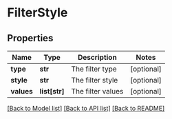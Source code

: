 # FilterStyle

## Properties
Name | Type | Description | Notes
------------ | ------------- | ------------- | -------------
**type** | **str** | The filter type | [optional] 
**style** | **str** | The filter style | [optional] 
**values** | **list[str]** | The filter values | [optional] 

[[Back to Model list]](../README.md#documentation-for-models) [[Back to API list]](../README.md#documentation-for-api-endpoints) [[Back to README]](../README.md)

